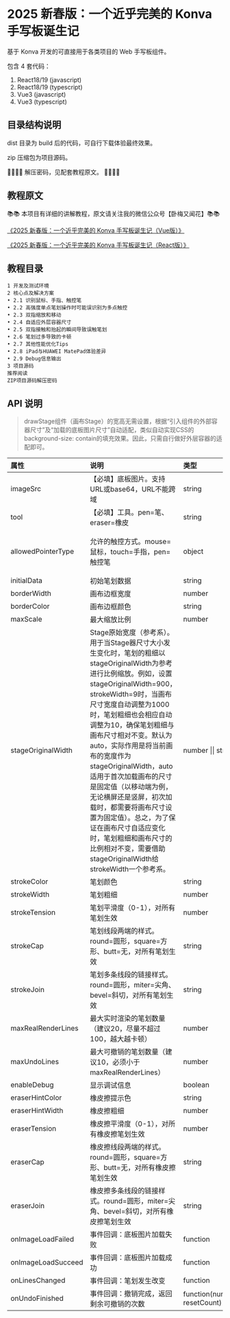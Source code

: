 # 2025 新春版：一个近乎完美的 Konva 手写板诞生记

基于 Konva 开发的可直接用于各类项目的 Web 手写板组件。

包含 4 套代码：

1. React18/19 (javascript)
2. React18/19 (typescript)
3. Vue3 (javascript)
4. Vue3 (typescript)

## 目录结构说明

dist 目录为 build 后的代码，可自行下载体验最终效果。

zip 压缩包为项目源码。

🔑🔑💖💖 解压密码，见配套教程原文。 💖💖🔑🔑

## 教程原文

📚📚 本项目有详细的讲解教程，原文请关注我的微信公众号【卧梅又闻花】📚📚

[《2025 新春版：一个近乎完美的 Konva 手写板诞生记（Vue版）》](https://mp.weixin.qq.com/s/cowD80tN0OkbTRyNXUb4bQ)

[《2025 新春版：一个近乎完美的 Konva 手写板诞生记（React版）》](https://mp.weixin.qq.com/s/cowD80tN0OkbTRyNXUb4bQ)

## 教程目录

```
1 开发及测试环境
2 核心点及解决方案
• 2.1 识别鼠标、手指、触控笔
• 2.2 高强度单点笔划操作时可能误识别为多点触控
• 2.3 双指缩放和移动
• 2.4 自适应外层容器尺寸
• 2.5 双指接触和抬起的瞬间导致误触笔划
• 2.6 笔划过多导致的卡顿
• 2.7 其他性能优化Tips
• 2.8 iPad与HUAWEI MatePad体验差异
• 2.9 Debug信息输出
3 项目源码
推荐阅读
ZIP项目源码解压密码
```

## API 说明

> drawStage组件（画布Stage）的宽高无需设置，根据“引入组件的外部容器尺寸”及“加载的底板图片尺寸”自动适配，类似自动实现CSS的background-size: contain的填充效果。因此，只需自行做好外层容器的适配即可。

| 属性                 | 说明                                                                                                 | 类型                           | 默认值                                  |
| :----------------- | :---------------------------------------------------------------------------------------------------- | :--------------------------- | :-------------------------------------- |
| imageSrc           | 【必填】底板图片。支持URL或base64，URL不能跨域        | string                       |                                         |
| tool               | 【必填】工具。pen=笔、eraser=橡皮         | string           |            |
| allowedPointerType | 允许的触控方式。mouse=鼠标，touch=手指，pen=触控笔      | object       | { mouse: true, touch: true, pen: true } |
| initialData        | 初始笔划数据        | string                       | null                                    |
| borderWidth        | 画布边框宽度        | number                       | 1                                       |
| borderColor        | 画布边框颜色        | string                       | #000000                                 |
| maxScale           | 最大缩放比例        | number                       | 3                                       |
| stageOriginalWidth | Stage原始宽度（参考系）。用于当Stage器尺寸大小发生变化时，笔划的粗细以stageOriginalWidth为参考进行比例缩放。例如，设置stageOriginalWidth=900，strokeWidth=9时，当画布尺寸宽度自动调整为1000时，笔划粗细也会相应自动调整为10，确保笔划粗细与画布尺寸相对不变。默认为auto，实际作用是将当前画布的宽度作为stageOriginalWidth，auto适用于首次加载画布的尺寸是固定值（以移动端为例，无论横屏还是竖屏，初次加载时，都需要将画布尺寸设置为固定值）。总之，为了保证在画布尺寸自适应变化时，笔划粗细和画布尺寸的比例相对不变，需要借助stageOriginalWidth给strokeWidth一个参考系。 | number \|\| string           | auto                                    |
| strokeColor        | 笔划颜色           | string                       | #000000                                 |
| strokeWidth        | 笔划粗细           | number                       | 5                                       |
| strokeTension      | 笔划平滑度（0-1），对所有笔划生效            | number                        | 0.5                                     |
| strokeCap          | 笔划线段两端的样式。round=圆形，square=方形、butt=无，对所有笔划生效           | string                       | round                   |
| strokeJoin         | 笔划多条线段的链接样式。round=圆形，miter=尖角、bevel=斜切，对所有笔划生效      | string                       | round                    |
| maxRealRenderLines | 最大实时渲染的笔划数量（建议20，尽量不超过100，越大越卡顿）                     | number                       | 20                      |
| maxUndoLines       | 最大可撤销的笔划数量（建议10，必须小于maxRealRenderLines）                   | number                       | 10                       |
| enableDebug        | 显示调试信息                                                             | boolean                      | false                  |
| eraserHintColor    | 橡皮擦提示色                                                             | string                       | #b5f5ec                  |
| eraserHintWidth    | 橡皮擦粗细                                                              | number                       | 20                     |
| eraserTension      | 橡皮擦平滑度（0-1），对所有橡皮擦笔划生效                                     | number                       | 0.5                      |
| eraserCap          | 橡皮擦线段两端的样式。round=圆形，square=方形、butt=无，对所有橡皮擦笔划生效     | string                       | round                    |
| eraserJoin         | 橡皮擦多条线段的链接样式。round=圆形，miter=尖角、bevel=斜切，对所有橡皮擦笔划生效   | string                       | round                    |
| onImageLoadFailed  | 事件回调：底板图片加载失败                                                | function                     |         null           |
| onImageLoadSucceed | 事件回调：底板图片加载成功                                               | function                     |           null           |
| onLinesChanged     | 事件回调：笔划发生改变                                                  | function                     |          null             |
| onUndoFinished     | 事件回调：撤销完成，返回剩余可撤销的次数                                   | function(number: resetCount) |       null               |

